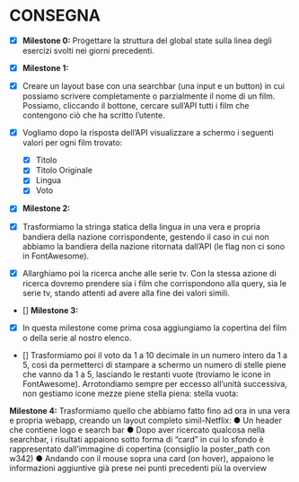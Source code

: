 # CONSEGNA
- [x] **Milestone 0:**
Progettare la struttura del global state sulla linea degli esercizi svolti nei giorni
precedenti.

- [x] **Milestone 1:**
- [x] Creare un layout base con una searchbar (una input e un button) in cui possiamo
scrivere completamente o parzialmente il nome di un film. Possiamo, cliccando il
bottone, cercare sull’API tutti i film che contengono ciò che ha scritto l’utente.

- [x] Vogliamo dopo la risposta dell’API visualizzare a schermo i seguenti valori per ogni
film trovato:
    - [x] Titolo
    - [x] Titolo Originale
    - [x] Lingua
    - [x] Voto

- [x] **Milestone 2:**
- [x] Trasformiamo la stringa statica della lingua in una vera e propria bandiera della
nazione corrispondente, gestendo il caso in cui non abbiamo la bandiera della
nazione ritornata dall’API (le flag non ci sono in FontAwesome).

- [x] Allarghiamo poi la ricerca anche alle serie tv. Con la stessa azione di ricerca
dovremo prendere sia i film che corrispondono alla query, sia le serie tv, stando
attenti ad avere alla fine dei valori simili.

- [] **Milestone 3:**
- [x] In questa milestone come prima cosa aggiungiamo la copertina del film o della serie
al nostro elenco.

- [] Trasformiamo poi il voto da 1 a 10 decimale in un numero intero da 1 a 5, così da
permetterci di stampare a schermo un numero di stelle piene che vanno da 1 a 5,
lasciando le restanti vuote (troviamo le icone in FontAwesome).
Arrotondiamo sempre per eccesso all’unità successiva, non gestiamo icone mezze
piene 
stella piena: <i class="fa-solid fa-star" style="color: #ffffff;"></i>
stella vuota: <i class="fa-regular fa-star" style="color: #ffffff;"></i>

**Milestone 4:**
Trasformiamo quello che abbiamo fatto fino ad ora in una vera e propria webapp,
creando un layout completo simil-Netflix:
● Un header che contiene logo e search bar
● Dopo aver ricercato qualcosa nella searchbar, i risultati appaiono sotto forma
di “card” in cui lo sfondo è rappresentato dall’immagine di copertina (consiglio
la poster_path con w342)
● Andando con il mouse sopra una card (on hover), appaiono le informazioni
aggiuntive già prese nei punti precedenti più la overview
